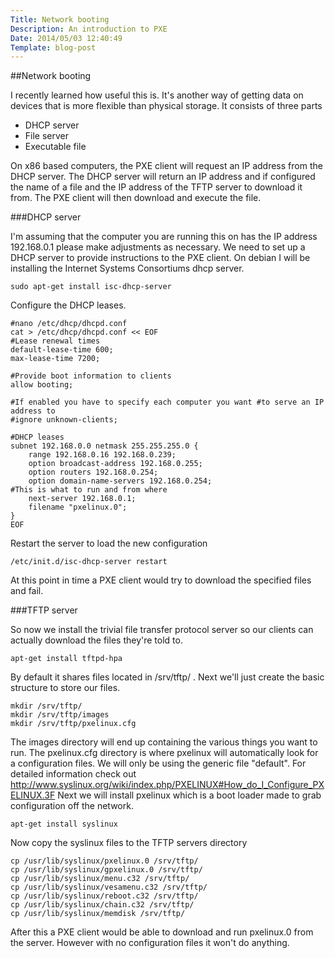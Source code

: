 ```yaml
---
Title: Network booting
Description: An introduction to PXE
Date: 2014/05/03 12:40:49
Template: blog-post
---
```


##Network booting

I recently learned how useful this is. It's another way of getting data on devices that is more flexible than physical storage. It consists of three parts
* DHCP server
* File server
* Executable file

On x86 based computers, the PXE client will request an IP address from the DHCP server.
The DHCP server will return an IP address and if configured the name of a file and the IP address of the TFTP server to download it from.
The PXE client will then download and execute the file.

###DHCP server

I'm assuming that the computer you are running this on has the IP address 192.168.0.1 please make adjustments as necessary. We need to set up a DHCP server to provide instructions to the PXE client. On debian I will be installing the Internet Systems Consortiums dhcp server. 
```
sudo apt-get install isc-dhcp-server
```

Configure the DHCP leases.
```
#nano /etc/dhcp/dhcpd.conf
cat > /etc/dhcp/dhcpd.conf << EOF
#Lease renewal times
default-lease-time 600;
max-lease-time 7200;

#Provide boot information to clients
allow booting;

#If enabled you have to specify each computer you want #to serve an IP address to 
#ignore unknown-clients;

#DHCP leases
subnet 192.168.0.0 netmask 255.255.255.0 {
    range 192.168.0.16 192.168.0.239;
    option broadcast-address 192.168.0.255;
    option routers 192.168.0.254;
    option domain-name-servers 192.168.0.254;
#This is what to run and from where
    next-server 192.168.0.1;
    filename "pxelinux.0";
}
EOF
```
 
Restart the server to load the new configuration
```
/etc/init.d/isc-dhcp-server restart
```
 
At this point in time a PXE client would try to download the specified files and fail.

###TFTP server

So now we install the trivial file transfer protocol server so our clients can actually download the files they're told to.
```
apt-get install tftpd-hpa
``` 
By default it shares files located in /srv/tftp/ .
Next we'll just create the basic structure to store our files.
```
mkdir /srv/tftp/
mkdir /srv/tftp/images
mkdir /srv/tftp/pxelinux.cfg
```
The images directory will end up containing the various things you want to run.
The pxelinux.cfg directory is where pxelinux will automatically look for a configuration files.
We will only be using the generic file "default".
For detailed information check out http://www.syslinux.org/wiki/index.php/PXELINUX#How_do_I_Configure_PXELINUX.3F
Next we will install pxelinux which is a boot loader made to grab configuration off the network. 
```
apt-get install syslinux
```
Now copy the syslinux files to the TFTP servers directory
```
cp /usr/lib/syslinux/pxelinux.0 /srv/tftp/
cp /usr/lib/syslinux/gpxelinux.0 /srv/tftp/
cp /usr/lib/syslinux/menu.c32 /srv/tftp/
cp /usr/lib/syslinux/vesamenu.c32 /srv/tftp/
cp /usr/lib/syslinux/reboot.c32 /srv/tftp/
cp /usr/lib/syslinux/chain.c32 /srv/tftp/
cp /usr/lib/syslinux/memdisk /srv/tftp/
```
After this a PXE client would be able to download and run pxelinux.0 from the server. However with no configuration files it won't do anything.

